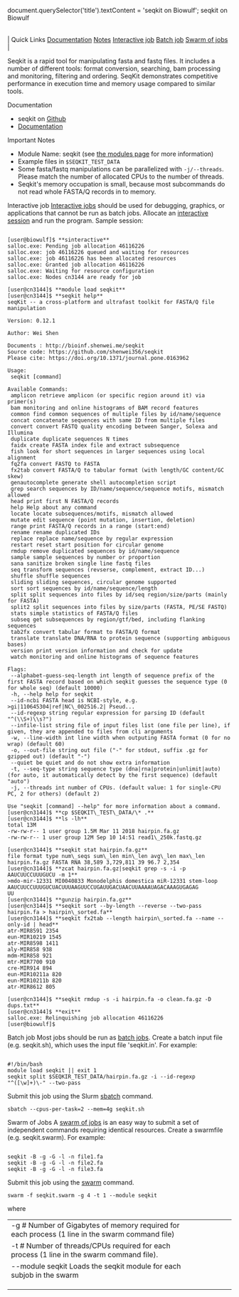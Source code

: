 

document.querySelector('title').textContent = 'seqkit on Biowulf';
seqkit on Biowulf


|  |
| --- |
| 
Quick Links
[Documentation](#doc)
[Notes](#notes)
[Interactive job](#int) 
[Batch job](#sbatch) 
[Swarm of jobs](#swarm) 
 |



Seqkit is a rapid tool for manipulating fasta and fastq files. It includes a number of different tools:
format conversion, searching, bam processing and monitoring, filtering and ordering. SeqKit demonstrates competitive 
performance in execution time and memory usage compared to similar tools.



Documentation
* seqkit on [Github](https://github.com/shenwei356/seqkit)
* [Documentation](https://bioinf.shenwei.me/seqkit/)


Important Notes
* Module Name: seqkit (see [the modules page](/apps/modules.html) for more information)
* Example files in `$SEQKIT_TEST_DATA`
* Some fasta/fastq manipulations can be parallelized with `-j/--threads`. Please match
 the number of allocated CPUs to the number of threads.
* Seqkit's memory occupation is small, because most subcommands do not read whole FASTA/Q records in to memory.



Interactive job
[Interactive jobs](/docs/userguide.html#int) should be used for debugging, graphics, or applications that cannot be run as batch jobs.
Allocate an [interactive session](/docs/userguide.html#int) and run the program. Sample session:



```

[user@biowulf]$ **sinteractive**
salloc.exe: Pending job allocation 46116226
salloc.exe: job 46116226 queued and waiting for resources
salloc.exe: job 46116226 has been allocated resources
salloc.exe: Granted job allocation 46116226
salloc.exe: Waiting for resource configuration
salloc.exe: Nodes cn3144 are ready for job

[user@cn3144]$ **module load seqkit**
[user@cn3144]$ **seqkit help** 
seqKit -- a cross-platform and ultrafast toolkit for FASTA/Q file manipulation

Version: 0.12.1

Author: Wei Shen 

Documents : http://bioinf.shenwei.me/seqkit
Source code: https://github.com/shenwei356/seqkit
Please cite: https://doi.org/10.1371/journal.pone.0163962

Usage:
 seqkit [command]

Available Commands:
 amplicon retrieve amplicon (or specific region around it) via primer(s)
 bam monitoring and online histograms of BAM record features
 common find common sequences of multiple files by id/name/sequence
 concat concatenate sequences with same ID from multiple files
 convert convert FASTQ quality encoding between Sanger, Solexa and Illumina
 duplicate duplicate sequences N times
 faidx create FASTA index file and extract subsequence
 fish look for short sequences in larger sequences using local alignment
 fq2fa convert FASTQ to FASTA
 fx2tab convert FASTA/Q to tabular format (with length/GC content/GC skew)
 genautocomplete generate shell autocompletion script
 grep search sequences by ID/name/sequence/sequence motifs, mismatch allowed
 head print first N FASTA/Q records
 help Help about any command
 locate locate subsequences/motifs, mismatch allowed
 mutate edit sequence (point mutation, insertion, deletion)
 range print FASTA/Q records in a range (start:end)
 rename rename duplicated IDs
 replace replace name/sequence by regular expression
 restart reset start position for circular genome
 rmdup remove duplicated sequences by id/name/sequence
 sample sample sequences by number or proportion
 sana sanitize broken single line fastq files
 seq transform sequences (revserse, complement, extract ID...)
 shuffle shuffle sequences
 sliding sliding sequences, circular genome supported
 sort sort sequences by id/name/sequence/length
 split split sequences into files by id/seq region/size/parts (mainly for FASTA)
 split2 split sequences into files by size/parts (FASTA, PE/SE FASTQ)
 stats simple statistics of FASTA/Q files
 subseq get subsequences by region/gtf/bed, including flanking sequences
 tab2fx convert tabular format to FASTA/Q format
 translate translate DNA/RNA to protein sequence (supporting ambiguous bases)
 version print version information and check for update
 watch monitoring and online histograms of sequence features

Flags:
 --alphabet-guess-seq-length int length of sequence prefix of the first FASTA record based on which seqkit guesses the sequence type (0 for whole seq) (default 10000)
 -h, --help help for seqkit
 --id-ncbi FASTA head is NCBI-style, e.g. >gi|110645304|ref|NC\_002516.2| Pseud...
 --id-regexp string regular expression for parsing ID (default "^(\\S+)\\s?")
 --infile-list string file of input files list (one file per line), if given, they are appended to files from cli arguments
 -w, --line-width int line width when outputing FASTA format (0 for no wrap) (default 60)
 -o, --out-file string out file ("-" for stdout, suffix .gz for gzipped out) (default "-")
 --quiet be quiet and do not show extra information
 -t, --seq-type string sequence type (dna|rna|protein|unlimit|auto) (for auto, it automatically detect by the first sequence) (default "auto")
 -j, --threads int number of CPUs. (default value: 1 for single-CPU PC, 2 for others) (default 2)

Use "seqkit [command] --help" for more information about a command.
[user@cn3144]$ **cp $SEQKIT\_TEST\_DATA/\* .**
[user@cn3144]$ **ls -lh**
total 13M
-rw-rw-r-- 1 user group 1.5M Mar 11 2018 hairpin.fa.gz
-rw-rw-r-- 1 user group 12M Sep 10 14:51 read1\_250k.fastq.gz

[user@cn3144]$ **seqkit stat hairpin.fa.gz**
file format type num\_seqs sum\_len min\_len avg\_len max\_len
hairpin.fa.gz FASTA RNA 38,589 3,729,811 39 96.7 2,354
[user@cn3144]$ **zcat hairpin.fa.gz|seqkit grep -s -i -p AAUCUUCCUUUGUCU -m 1**
>mdo-mir-12331 MI0040833 Monodelphis domestica miR-12331 stem-loop
AAUCUUCCUUUGUCUACUUUAAGUUCCUGAUUGACUAACUUAAAAUAGACAAAGUGAGAG
UU
[user@cn3144]$ **gunzip hairpin.fa.gz**
[user@cn3144]$ **seqkit sort --by-length --reverse --two-pass hairpin.fa > hairpin\_sorted.fa**
[user@cn3144]$ **seqkit fx2tab --length hairpin\_sorted.fa --name --only-id | head**
atr-MIR8591 2354
eun-MIR10219 1545
atr-MIR8598 1411
aly-MIR858 938
mdm-MIR858 921
mtr-MIR7700 910
cre-MIR914 894
eun-MIR10211a 820
eun-MIR10211b 820
atr-MIR8612 805

[user@cn3144]$ **seqkit rmdup -s -i hairpin.fa -o clean.fa.gz -D dups.txt**
[user@cn3144]$ **exit**
salloc.exe: Relinquishing job allocation 46116226
[user@biowulf]$

```


Batch job
Most jobs should be run as [batch jobs](/docs/userguide.html#submit).
Create a batch input file (e.g. seqkit.sh), which uses the input file 'seqkit.in'. For example:



```

#!/bin/bash
module load seqkit || exit 1
seqkit split $SEQKIR_TEST_DATA/hairpin.fa.gz -i --id-regexp "^([\w]+)\-" --two-pass

```

Submit this job using the Slurm [sbatch](/docs/userguide.html) command.



```
sbatch --cpus-per-task=2 --mem=4g seqkit.sh
```

Swarm of Jobs 
A [swarm of jobs](/apps/swarm.html) is an easy way to submit a set of independent commands requiring identical resources.
Create a swarmfile (e.g. seqkit.swarm). For example:



```

seqkit -B -g -G -l -n file1.fa
seqkit -B -g -G -l -n file2.fa
seqkit -B -g -G -l -n file3.fa

```

Submit this job using the [swarm](/apps/swarm.html) command.



```
swarm -f seqkit.swarm -g 4 -t 1 --module seqkit
```

where


|  |  |  |  |  |  |
| --- | --- | --- | --- | --- | --- |
| -g #  Number of Gigabytes of memory required for each process (1 line in the swarm command file)
 | -t #  Number of threads/CPUs required for each process (1 line in the swarm command file).
 | --module seqkit  Loads the seqkit module for each subjob in the swarm 
 | |
 | |
 | |








